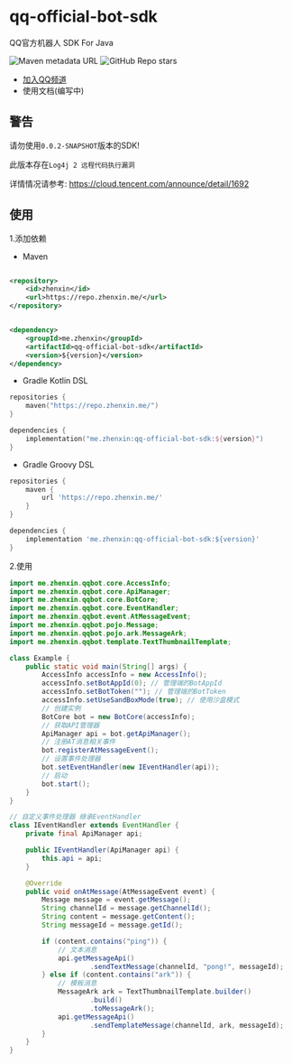 # qq-official-bot-sdk

QQ官方机器人 SDK For Java

![Maven metadata URL](https://img.shields.io/maven-metadata/v?metadataUrl=http%3A%2F%2Frepo.zhenxin.me%2Fme%2Fzhenxin%2Fqq-official-bot-sdk%2Fmaven-metadata.xml)
![GitHub Repo stars](https://img.shields.io/github/stars/xiaoye-bot/qq-official-bot-sdk) 

* [加入QQ频道](https://qun.qq.com/qqweb/qunpro/share?_wv=3&_wwv=128&inviteCode=GECpm&from=246610&biz=ka)
* 使用文档(编写中)

## 警告

请勿使用`0.0.2-SNAPSHOT`版本的SDK!

此版本存在`Log4j 2 远程代码执行漏洞`

详情情况请参考: https://cloud.tencent.com/announce/detail/1692

## 使用

1.添加依赖

* Maven

```xml

<repository>
    <id>zhenxin</id>
    <url>https://repo.zhenxin.me/</url>
</repository>
```

```xml

<dependency>
    <groupId>me.zhenxin</groupId>
    <artifactId>qq-official-bot-sdk</artifactId>
    <version>${version}</version>
</dependency>
```

* Gradle Kotlin DSL

```kotlin
repositories {
    maven("https://repo.zhenxin.me/")
}

dependencies {
    implementation("me.zhenxin:qq-official-bot-sdk:${version}")
}
```

* Gradle Groovy DSL

```groovy
repositories {
    maven {
        url 'https://repo.zhenxin.me/'
    }
}

dependencies {
    implementation 'me.zhenxin:qq-official-bot-sdk:${version}'
}
```

2.使用

```java
import me.zhenxin.qqbot.core.AccessInfo;
import me.zhenxin.qqbot.core.ApiManager;
import me.zhenxin.qqbot.core.BotCore;
import me.zhenxin.qqbot.core.EventHandler;
import me.zhenxin.qqbot.event.AtMessageEvent;
import me.zhenxin.qqbot.pojo.Message;
import me.zhenxin.qqbot.pojo.ark.MessageArk;
import me.zhenxin.qqbot.template.TextThumbnailTemplate;

class Example {
    public static void main(String[] args) {
        AccessInfo accessInfo = new AccessInfo();
        accessInfo.setBotAppId(0); // 管理端的BotAppId
        accessInfo.setBotToken(""); // 管理端的BotToken
        accessInfo.setUseSandBoxMode(true); // 使用沙盒模式
        // 创建实例
        BotCore bot = new BotCore(accessInfo);
        // 获取API管理器
        ApiManager api = bot.getApiManager();
        // 注册AT消息相关事件
        bot.registerAtMessageEvent();
        // 设置事件处理器
        bot.setEventHandler(new IEventHandler(api));
        // 启动
        bot.start();
    }
}

// 自定义事件处理器 继承EventHandler
class IEventHandler extends EventHandler {
    private final ApiManager api;

    public IEventHandler(ApiManager api) {
        this.api = api;
    }

    @Override
    public void onAtMessage(AtMessageEvent event) {
        Message message = event.getMessage();
        String channelId = message.getChannelId();
        String content = message.getContent();
        String messageId = message.getId();

        if (content.contains("ping")) {
            // 文本消息
            api.getMessageApi()
                    .sendTextMessage(channelId, "pong!", messageId);
        } else if (content.contains("ark")) {
            // 模板消息
            MessageArk ark = TextThumbnailTemplate.builder()
                    .build()
                    .toMessageArk();
            api.getMessageApi()
                    .sendTemplateMessage(channelId, ark, messageId);
        }
    }
}

```
